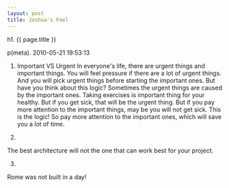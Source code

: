 ```yaml
---
layout: post
title: Joshua's Feel
---
```


h1. {{ page.title }} 

p(meta). 2010-05-21 19:53:13

1. Important VS Urgent
In everyone's life, there are urgent things and important things. You will feel pressure if there are a lot of urgent things. And you will pick urgent things before starting the important ones. But have you think about this logic? Sometimes the urgent things are caused by the important ones. Taking exercises is important thing for your healthy. But if you get sick, that will be the urgent thing. But if you pay more attention to the important things, may be you will not get sick. This is the logic!
So pay more attention to the important ones, which will save you a lot of time.

2.
The best architecture will not the one that can work best for your project. 

3.
Rome was not built in a day! 